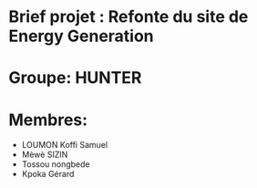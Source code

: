 #  Brief projet : Refonte du site de Energy Generation
# Groupe: HUNTER
# Membres:
<ul>
<li>LOUMON Koffi Samuel </li>
<li>Mèwè SIZIN </li>
<li>Tossou nongbede </li>
<li>Kpoka Gérard </li>
</ul>
